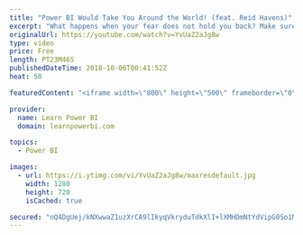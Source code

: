 ```yaml
---
title: "Power BI Would Take You Around the World! (feat. Reid Havens)"
excerpt: "What happens when your fear does not hold you back? Make sure you watch till the end to find out. 👉 Connect with Reid: http://www.havensconsulting.net/   👉 Join the LearnPowerBI Family: https://web.learnpowerbi.com/waitlist-invite/ =============================================== 👉 FREE Power BI Step-by-Step"
originalUrl: https://youtube.com/watch?v=YvUaZ2aJg8w
type: video
price: Free
length: PT23M46S
publishedDateTime: 2018-10-06T00:41:52Z
heat: 50

featuredContent: "<iframe width=\"800\" height=\"500\" frameborder=\"0\" src=\"https://www.youtube.com/embed/YvUaZ2aJg8w\" allow=\"accelerometer; autoplay; encrypted-media; gyroscope; picture-in-picture\" allowfullscreen></iframe>"

provider:
  name: Learn Power BI
  domain: learnpowerbi.com

topics:
  - Power BI

images:
  - url: https://i.ytimg.com/vi/YvUaZ2aJg8w/maxresdefault.jpg
    width: 1280
    height: 720
    isCached: true

secured: "nQ4DgUej/kNXwwaZ1uzXrCA9lIkyqVkryduTdkXlI+lXMHDmNtYdVipG0So1Noz+81qusgySLFQbuvHk9D8RDZJWwYshWkYEv5rYKFSlXMiYpyELJY4ECkdYJWMTNZnWjhC6g/mWCLw4Ix4cmOAj86fzuNNNpNWdwDtyXzWZHQNfV0OiDjvrm9FKI9p1vyNojLfj4cABJuFcG86EO1z0YIigmBjFledJsjDSpzNkDglnoRPeShbM8Y9EsJQ1nDQDmME/em0Uq1z6uTgau82KaorLrOtxQX7kNzTeaoBR5KAmby1UT/5AysR8scVMtxLy8Xf4o3YBiOAdaQSS7DQj0CDVocmvC/cuaBhMuZmczolUDnVCPheDOb8ZE9HhsOrL059JqRV5GHAUEesGHG1/k4o/D532K54RrzmHubKffbg=;AIcdfpY/K4wsq6pwKOdtMA=="
---
```


